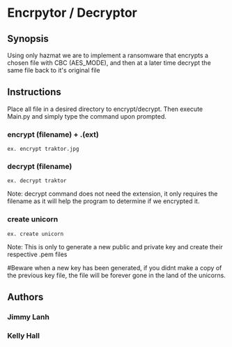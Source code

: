 # Encrpytor / Decryptor 

## Synopsis
Using only hazmat we are to implement a ransomware that encrypts a chosen file with CBC (AES_MODE), and then at a later time decrypt the same file back to it's original file

## Instructions
Place all file in a desired directory to encrypt/decrypt. Then execute Main.py and simply type the command upon prompted.
### encrypt (filename) + .(ext)
    ex. encrypt traktor.jpg
### decrypt (filename)
    ex. decrypt traktor
Note: decrypt command does not need the extension, it only requires the filename as it will help the program to determine if we encrypted it.
### create unicorn
    ex. create unicorn
Note: This is only to generate a new public and private key and create their respective .pem files

#Beware when a new key has been generated, if you didnt make a copy of the previous key file, the file will be forever gone in the land of the unicorns.

## Authors
### Jimmy Lanh
### Kelly Hall
